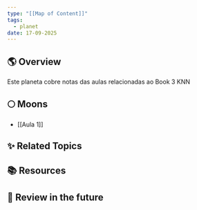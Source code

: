 ```yaml
---
type: "[[Map of Content]]"
tags:
  - planet
date: 17-09-2025
---
```

## 🌎 Overview
Este planeta cobre notas das aulas relacionadas ao Book 3 KNN
##   🌕 Moons
- [[Aula 1]]
## ✨ Related Topics

## 📚 Resources

## 🔎 Review in the future

